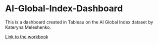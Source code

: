 # AI-Global-Index-Dashboard
This is a dashboard created in Tableau on the AI Global Index dataset by Kateryna Meleshenko.

[Link to the workbook](https://public.tableau.com/views/Book4_17539282667590/Dashboard1?:language=en-US&:sid=&:redirect=auth&:display_count=n&:origin=viz_share_link)
